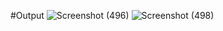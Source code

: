 #Output
![Screenshot (496)](https://github.com/user-attachments/assets/23cb157c-13ce-4c1b-a8b8-c875b96236fe)
![Screenshot (498)](https://github.com/user-attachments/assets/b3e4d049-6eae-489e-aef0-21accebc0094)
